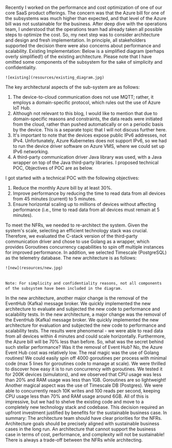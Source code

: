 Recently I worked on the performance and cost optimization of one of our core SaaS product offerings. The concern was that the Azure bill for one of the subsystems was much higher than expected, and that level of the Azure bill was not sustainable for the business.
After deep dive with the operations team, I understood that the operations team had already taken all possible steps to optimize the cost. So, my next step was to consider architecture and design and fresh implementation. In principle, all stakeholders supported the decision there were also concerns about performance and scalability.
Existing Implementation:
        Below is a simplified diagram (perhaps overly simplified!) of the existing architecture. Please note that I have omitted some components of the subsystem for the sake of simplicity and confidentiality.

    ![existing](resources/existing_diagram.jpg)
  
  The key architectural aspects of the sub-system are as follows:
1.	The device-to-cloud communication does not use MQTT; rather, it employs a domain-specific protocol, which rules out the use of Azure IoT Hub.
2.	Although not relevant to this blog, I would like to mention that due to domain-specific reasons and constraints, the data reads were initiated from the cloud, rather than pushed automatically or on a periodic basis by the device. This is a separate topic that I will not discuss further here.
3.	It's important to note that the devices expose public IPv6 addresses, not IPv4. Unfortunately, Azure Kubernetes does not support IPv6, so we had to run the device driver software on Azure VMS, where we could set up IPv6 networking.
4.	A third-party communication driver Java library was used, with a Java wrapper on top of the Java third-party libraries. I proposed technical POC, Objectives of POC are as below.

I got started with a technical POC with the following objectives:
1.	Reduce the monthly Azure bill by at least 30%.
2.	Improve performance by reducing the time to read data from all devices from 45 minutes (current) to 5 minutes.
3.	Ensure horizontal scaling up to millions of devices without affecting performance (i.e., time to read data from all devices must remain at 5 minutes).

To meet the NFRs, we needed to re-architect the system. Given the system's scale, selecting an efficient technology stack was crucial. Therefore, we evaluated the C-stack version of the third-party communication driver and chose to use Golang as a wrapper, which provides Goroutines concurrency capabilities to spin off multiple instances for improved performance. In addition, we selected Timescale (PostgreSQL) as the telemetry database.
The new architecture is as follows:

    ![new](resources/new.jpg)
    
    
    Note: For simplicity and confidentiality reasons, not all components of the subsystem have been included in the diagram.
In the new architecture, another major change is the removal of the EventHub (Kafka) message broker. We quickly implemented the new architecture to evaluate and subjected the new code to performance and scalability tests. 
In the new architecture, a major change was the removal of the EventHub (Kafka) message broker. We quickly implemented the new architecture for evaluation and subjected the new code to performance and scalability tests. 
The results were phenomenal - we were able to read data from all devices within 4 minutes and could scale horizontally. Furthermore, the Azure bill will be 70% less than before. 
So, what was the secret behind such stellar performance?
Was it the removal of Event Hub? No, the Azure Event Hub cost was relatively low. The real magic was the use of Golang routines! 
We could easily spin off 4000 goroutines per process with minimal code (max 5 lines for goroutines code to manage at scale). We were thrilled to discover how easy it is to run concurrency with goroutines. We tested it for 200K devices (simulators), and we observed that CPU usage was less than 20% and RAM usage was less than 1GB. Goroutines are so lightweight!
Another magical aspect was the use of Timescale DB (Postgres). We were able to concurrently reach 10K writes and 100 reads per second, keeping CPU usage less than 70% and RAM usage around 6GB.
All of this is impressive, but we had to shelve the existing code and move to a completely new technology stack and codebase. This decision required an upfront investment justified by benefits for the sustainable business case.
In summary:
The architecture team should have clear priorities for the NFRs. Architecture goals should be precisely aligned with sustainable business cases in the long run. An architecture that cannot support the business case in terms of cost, performance, and complexity will not be sustainable! There is always a trade-off between the NFRs while architecting.
